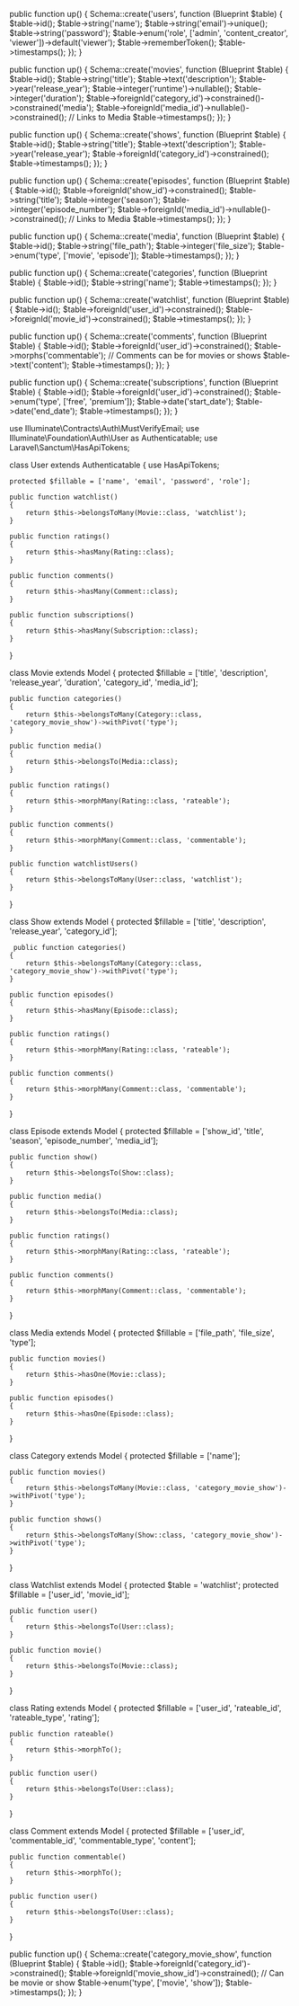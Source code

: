 public function up()
{
    Schema::create('users', function (Blueprint $table) {
        $table->id();
        $table->string('name');
        $table->string('email')->unique();
        $table->string('password');
        $table->enum('role', ['admin', 'content_creator', 'viewer'])->default('viewer');
        $table->rememberToken();
        $table->timestamps();
    });
}


public function up()
{
    Schema::create('movies', function (Blueprint $table) {
        $table->id();
        $table->string('title');
        $table->text('description');
        $table->year('release_year');
        $table->integer('runtime')->nullable();
        $table->integer('duration');
        $table->foreignId('category_id')->constrained()->constrained('media');
        $table->foreignId('media_id')->nullable()->constrained(); // Links to Media
        $table->timestamps();
    });
}


public function up()
{
    Schema::create('shows', function (Blueprint $table) {
        $table->id();
        $table->string('title');
        $table->text('description');
        $table->year('release_year');
        $table->foreignId('category_id')->constrained();
        $table->timestamps();
    });
}


public function up()
{
    Schema::create('episodes', function (Blueprint $table) {
        $table->id();
        $table->foreignId('show_id')->constrained();
        $table->string('title');
        $table->integer('season');
        $table->integer('episode_number');
        $table->foreignId('media_id')->nullable()->constrained(); // Links to Media
        $table->timestamps();
    });
}


public function up()
{
    Schema::create('media', function (Blueprint $table) {
        $table->id();
        $table->string('file_path');
        $table->integer('file_size');
        $table->enum('type', ['movie', 'episode']);
        $table->timestamps();
    });
}


public function up()
{
    Schema::create('categories', function (Blueprint $table) {
        $table->id();
        $table->string('name');
        $table->timestamps();
    });
}


public function up()
{
    Schema::create('watchlist', function (Blueprint $table) {
        $table->id();
        $table->foreignId('user_id')->constrained();
        $table->foreignId('movie_id')->constrained();
        $table->timestamps();
    });
}


public function up()
{
    Schema::create('comments', function (Blueprint $table) {
        $table->id();
        $table->foreignId('user_id')->constrained();
        $table->morphs('commentable'); // Comments can be for movies or shows
        $table->text('content');
        $table->timestamps();
    });
}


public function up()
{
    Schema::create('subscriptions', function (Blueprint $table) {
        $table->id();
        $table->foreignId('user_id')->constrained();
        $table->enum('type', ['free', 'premium']);
        $table->date('start_date');
        $table->date('end_date');
        $table->timestamps();
    });
}













use Illuminate\Contracts\Auth\MustVerifyEmail;
use Illuminate\Foundation\Auth\User as Authenticatable;
use Laravel\Sanctum\HasApiTokens;

class User extends Authenticatable
{
    use HasApiTokens;

    protected $fillable = ['name', 'email', 'password', 'role'];

    public function watchlist()
    {
        return $this->belongsToMany(Movie::class, 'watchlist');
    }

    public function ratings()
    {
        return $this->hasMany(Rating::class);
    }

    public function comments()
    {
        return $this->hasMany(Comment::class);
    }

    public function subscriptions()
    {
        return $this->hasMany(Subscription::class);
    }
}







class Movie extends Model
{
    protected $fillable = ['title', 'description', 'release_year', 'duration', 'category_id', 'media_id'];

    public function categories()
    {
        return $this->belongsToMany(Category::class, 'category_movie_show')->withPivot('type');
    }

    public function media()
    {
        return $this->belongsTo(Media::class);
    }

    public function ratings()
    {
        return $this->morphMany(Rating::class, 'rateable');
    }

    public function comments()
    {
        return $this->morphMany(Comment::class, 'commentable');
    }

    public function watchlistUsers()
    {
        return $this->belongsToMany(User::class, 'watchlist');
    }
}



class Show extends Model
{
    protected $fillable = ['title', 'description', 'release_year', 'category_id'];

     public function categories()
    {
        return $this->belongsToMany(Category::class, 'category_movie_show')->withPivot('type');
    }

    public function episodes()
    {
        return $this->hasMany(Episode::class);
    }

    public function ratings()
    {
        return $this->morphMany(Rating::class, 'rateable');
    }

    public function comments()
    {
        return $this->morphMany(Comment::class, 'commentable');
    }
}



class Episode extends Model
{
    protected $fillable = ['show_id', 'title', 'season', 'episode_number', 'media_id'];

    public function show()
    {
        return $this->belongsTo(Show::class);
    }

    public function media()
    {
        return $this->belongsTo(Media::class);
    }

    public function ratings()
    {
        return $this->morphMany(Rating::class, 'rateable');
    }

    public function comments()
    {
        return $this->morphMany(Comment::class, 'commentable');
    }
}



class Media extends Model
{
    protected $fillable = ['file_path', 'file_size', 'type'];

    public function movies()
    {
        return $this->hasOne(Movie::class);
    }

    public function episodes()
    {
        return $this->hasOne(Episode::class);
    }
}


class Category extends Model
{
    protected $fillable = ['name'];

    public function movies()
    {
        return $this->belongsToMany(Movie::class, 'category_movie_show')->withPivot('type');
    }

    public function shows()
    {
        return $this->belongsToMany(Show::class, 'category_movie_show')->withPivot('type');
    }
}


class Watchlist extends Model
{
    protected $table = 'watchlist';
    protected $fillable = ['user_id', 'movie_id'];

    public function user()
    {
        return $this->belongsTo(User::class);
    }

    public function movie()
    {
        return $this->belongsTo(Movie::class);
    }
}


class Rating extends Model
{
    protected $fillable = ['user_id', 'rateable_id', 'rateable_type', 'rating'];

    public function rateable()
    {
        return $this->morphTo();
    }

    public function user()
    {
        return $this->belongsTo(User::class);
    }
}

class Comment extends Model
{
    protected $fillable = ['user_id', 'commentable_id', 'commentable_type', 'content'];

    public function commentable()
    {
        return $this->morphTo();
    }

    public function user()
    {
        return $this->belongsTo(User::class);
    }
}




public function up()
{
    Schema::create('category_movie_show', function (Blueprint $table) {
        $table->id();
        $table->foreignId('category_id')->constrained();
        $table->foreignId('movie_show_id')->constrained(); // Can be movie or show
        $table->enum('type', ['movie', 'show']);
        $table->timestamps();
    });
}
